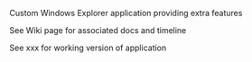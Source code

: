 Custom Windows Explorer application providing extra features

See Wiki page for associated docs and timeline

See xxx for working version of application
